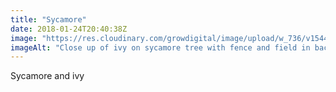 ```yaml
---
title: "Sycamore"
date: 2018-01-24T20:40:38Z
image: "https://res.cloudinary.com/growdigital/image/upload/w_736/v1544048964/sycamore-ivy-39167665594.jpg"
imageAlt: "Close up of ivy on sycamore tree with fence and field in background"
---
```


Sycamore and ivy
